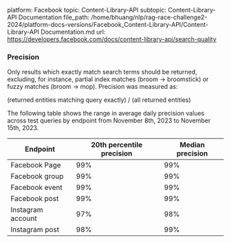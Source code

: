 platform: Facebook
topic: Content-Library-API
subtopic: Content-Library-API Documentation
file_path: /home/bhuang/nlp/rag-race-challenge2-2024/platform-docs-versions/Facebook_Content-Library-API/Content-Library-API Documentation.md
url: https://developers.facebook.com/docs/content-library-api/search-quality

### Precision

Only results which exactly match search terms should be returned, excluding, for instance, partial index matches (broom → broomstick) or fuzzy matches (broom → mop). Precision was measured as:

(returned entities matching query exactly) / (all returned entities)

The following table shows the range in average daily precision values across test queries by endpoint from November 8th, 2023 to November 15th, 2023.

| Endpoint | 20th percentile precision | Median precision |
| --- | --- | --- |
| Facebook Page | 99% | 99% |
| Facebook group | 99% | 99% |
| Facebook event | 99% | 99% |
| Facebook post | 99% | 99% |
| Instagram account | 97% | 98% |
| Instagram post | 98% | 99% |